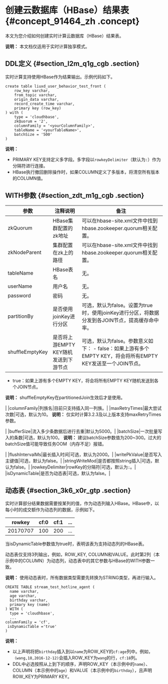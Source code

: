 # 创建云数据库（HBase）结果表 {#concept_91464_zh .concept}

本文为您介绍如何创建实时计算云数据库（HBase）结果表。

**说明：** 本文档仅适用于实时计算独享模式。

## DDL定义 {#section_l2m_q1g_cgb .section}

实时计算支持使用HBase作为结果输出。示例代码如下。

``` {#codeblock_rua_osa_a1v}
create table liuxd_user_behavior_test_front (
    row_key varchar,
    from_topic varchar,
    origin_data varchar,
    record_create_time varchar,
    primary key (row_key)
) with (
    type = 'cloudhbase',
    zkQuorum = '2',  
    columnFamily = '<yourColumnFamily>',
    tableName = '<yourTableName>',
    batchSize = '500'
)    
```

**说明：** 

-   PRIMARY KEY支持定义多字段。多字段以`rowkeyDelimiter`（默认为`:`）作为分隔符进行连接。
-   HBase执行撤回删除操作时，如果COLUMN定义了多版本，将清空所有版本的COLUMN值。

## WITH参数 {#section_zdt_m1g_cgb .section}

|参数|注释说明|备注|
|--|----|--|
|zkQuorum|HBase集群配置的zk地址|可以在hbase-site.xml文件中找到hbase.zookeeper.quorum相关配置。|
|zkNodeParent|集群配置在zk上的路径|可以在hbase-site.xml文件中找到hbase.zookeeper.quorum相关配置。|
|tableName|HBase表名|无。|
|userName|用户名|无。|
|password|密码|无。|
|partitionBy|是否使用joinKey进行分区|可选，默认为false。设置为true时，使用joinKey进行分区，将数据分发到各JOIN节点，提高缓存命中率。|
|shuffleEmptyKey|是否将上游EMPTY KEY随机发送到下游节点|可选，默认为false。参数意义如下： -   false：如果上游有多个EMPTY KEY，将会将所有EMPTY KEY发送至一个JOIN节点。
-   true：如果上游有多个EMPTY KEY，将会将所有EMPTY KEY随机发送到各个JOIN节点。

 **说明：** shuffleEmptyKey在partitionedJoin生效后才是使用。

 |
|columnFamily|列族名|目前只支持插入同一列族。|
|maxRetryTimes|最大尝试次数|可选，默认为10。 **说明：** 仅实时计算3.2.3及以上版本支持maxRetryTimes参数。

 |
|bufferSize|流入多少条数据后进行去重|默认为5000。|
|batchSize|一次批量写入的条数|可选，默认为100。 **说明：** 建议batchSize参数值为200~300。过大的batchSize值可能导致任务OOM（内存不足）报错。

 |
|flushIntervalMs|最长插入时间|可选，默认为2000。|
|writePkValue|是否写入主键值|可选，默认为false。|
|stringWriteMod|是否都按照string插入|可选，默认为false。|
|rowkeyDelimiter|rowKey的分隔符|可选，默认为`:`。|
|isDynamicTable|是否为动态表|可选，默认为false。|

## 动态表 {#section_3k6_x0r_gtp .section}

实时计算部分结果数据需要按某列的值，作为动态列输入HBase。HBase中，以每小时的成交额作为动态列的数据，示例如下。

|rowkey|cf:0|cf:1|...|
|------|----|----|---|
|20170707|100|200|...|

当isDynamicTable参数值为true时，表明该表为支持动态列的HBase表。

动态表仅支持3列输出，例如，ROW\_KEY, COLUMN和VALUE。此时第2列（本示例中的COLUMN）为动态列，动态表中的其它参数与HBase的WITH参数一致。

**说明：** 使用动态表时，所有数据类型需要先转换为STRING类型，再进行输入。

``` {#codeblock_c5q_hwy_ko9 .language-SQL}
CREATE TABLE stream_test_hotline_agent (
  name varchar,
  age varchar,
  birthday varchar,
  primary key (name)
) WITH (
  type = 'cloudhbase',
  ...
columnFamily = 'cf',
 isDynamicTable ='true'
)
```

**说明：** 

-   以上声明将把`birthday`插入到以`name`为ROW\_KEY的`cf:age`列中。例如，`（wang,18,2016-12-12)`会插入ROW\_KEY为`wang`的行，`cf:18`列。
-   DDL中必选按照从上到下的顺序，声明ROW\_KEY（本示例中的`name`）、COLUMN（本示例中的`age`）和VALUE（本示例中的`birthday`），且声明ROW\_KEY为PRIMARY KEY。

